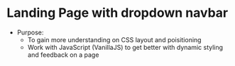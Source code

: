 # Landing Page with dropdown navbar

- Purpose:
  - To gain more understanding on CSS layout and poisitioning
  - Work with JavaScript (VanillaJS) to get better with dynamic styling and feedback on a page
